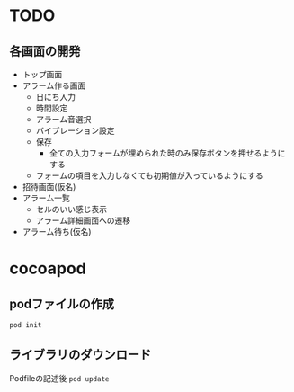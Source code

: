 # TODO
## 各画面の開発
- トップ画面
- アラーム作る画面
  - 日にち入力
  - 時間設定
  - アラーム音選択
  - バイブレーション設定
  - 保存
    - 全ての入力フォームが埋められた時のみ保存ボタンを押せるようにする
  - フォームの項目を入力しなくても初期値が入っているようにする
- 招待画面(仮名)
- アラーム一覧
  - セルのいい感じ表示
  - アラーム詳細画面への遷移
- アラーム待ち(仮名)

# cocoapod
## podファイルの作成
`pod init`

## ライブラリのダウンロード
Podfileの記述後 `pod update`

